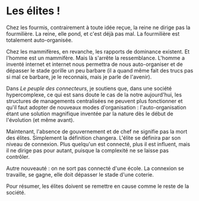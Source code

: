 # Les élites !

Chez les fourmis, contrairement à toute idée reçue, la reine ne dirige pas la fourmilière. La reine, elle pond, et c'est déjà pas mal. La fourmilière est totalement auto-organisée.

Chez les mammifères, en revanche, les rapports de dominance existent. Et l'homme est un mammifère. Mais là s'arrête la ressemblance. L'homme a inventé internet et internet nous permettra de nous auto-organiser et de dépasser le stade gorille un peu barbare (il a quand même fait des trucs pas si mal ce barbare, je le reconnais, mais je parle de l'avenir).

Dans *Le peuple des connecteurs*, je soutiens que, dans une société hypercomplexe, ce qui est sans doute le cas de la notre aujourd'hui, les structures de managements centralisées ne peuvent plus fonctionner et qu'il faut adopter de nouveaux modes d'organisation : l'auto-organisation étant une solution magnifique inventée par la nature dès le début de l'évolution (et même avant).

Maintenant, l'absence de gouvernement et de chef ne signifie pas la mort des élites. Simplement la définition changera. L'élite se définira par son niveau de connexion. Plus quelqu'un est connecté, plus il est influent, mais il ne dirige pas pour autant, puisque la complexité ne se laisse pas contrôler.

Autre nouveauté : on ne sort pas connecté d'une école. La connexion se travaille, se gagne, elle doit dépasser le stade d'une coterie.

Pour résumer, les élites doivent se remettre en cause comme le reste de la société.